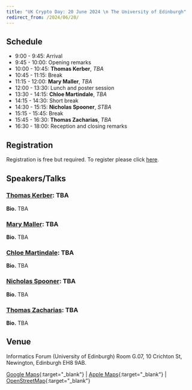 ```yaml
---
title: "UK Crypto Day: 20 June 2024 \n The University of Edinburgh"
redirect_from: /2024/06/20/
---
```


## Schedule

-  9:00 -  9:45:	Arrival
-  9:45 - 10:00:	Opening remarks	
- 10:00 - 10:45:	**Thomas Kerber**, *TBA*
- 10:45 - 11:15:	Break	
- 11:15 - 12:00:	**Mary Maller**, *TBA*
- 12:00 - 13:30:	Lunch	and poster session
- 13:30 - 14:15:	**Chloe Martindale**, *TBA*
- 14:15 - 14:30:	Short break	
- 14:30 - 15:15:	**Nicholas Spooner**, *STBA*
- 15:15 - 15:45:	Break	
- 15:45 - 16:30:	**Thomas Zacharias**, *TBA*
- 16:30 - 18:00:	Reception and closing remarks	

## Registration

Registration is free but required. To register please click [here](https://www.eventbrite.com/e/880829313187?aff=oddtdtcreator).


## Speakers/Talks

### [Thomas Kerber](https://iohk.io/en/research/library/authors/thomas-kerber/): TBA

**Bio.** TBA

### [Mary Maller](https://www.marymaller.com/): TBA

**Bio.** TBA

### [Chloe Martindale](https://www.martindale.info/): TBA

**Bio.** TBA

### [Nicholas Spooner](https://spooner.cc/): TBA

**Bio.** TBA

### [Thomas Zacharias](https://www.gla.ac.uk/schools/computing/staff/thomaszacharias/): TBA

**Bio.** TBA


## Venue

Informatics Forum (University of Edinburgh) Room G.07, 10 Crichton St, Newington, Edinburgh EH8 9AB.

[Google Maps](https://maps.app.goo.gl/MYxcuMfx51DxM4hBA){:target="_blank"} &#124; [Apple Maps](https://maps.apple.com/?address=10%20Crichton%20St,%20Edinburgh,%20EH8%209AB,%20Scotland&auid=17327607979603908319&ll=55.944703,-3.187417&lsp=9902&q=Informatics%20Forum){:target="_blank"} &#124; [OpenStreetMap](https://www.openstreetmap.org/way/23046723){:target="_blank"}

